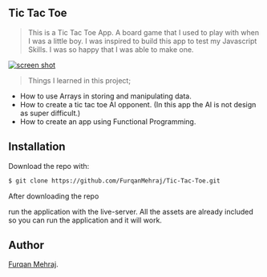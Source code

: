 ## Tic Tac Toe


> This is a Tic Tac Toe App. A board game that I used to play with when I was a little boy. I was inspired to build this app to test my Javascript Skills. I was so happy that I was able to make one. 



<div float="left">
  <a href="https://www.youtube.com/watch?v=f9uBMorXXCg&feature=youtu.be">
    <img src="https://github.com/Aimanski12/proj-resource/blob/master/libs/proj-js20-tictactoe.gif" alt="screen shot">
  </a>
</div>

> Things I learned in this project;
  * How to use Arrays in storing and manipulating data.
  * How to create a tic tac toe AI opponent. (In this app the AI is not design as super difficult.)
  * How to create an app using Functional Programming. 

## Installation

Download the repo with:

```bash
$ git clone https://github.com/FurqanMehraj/Tic-Tac-Toe.git
```

After downloading the repo 

run the application with the live-server. All the assets are already included so you can run the application and it will work. 

## Author

[Furqan Mehraj](http://github.com/furqanmehraj/).

